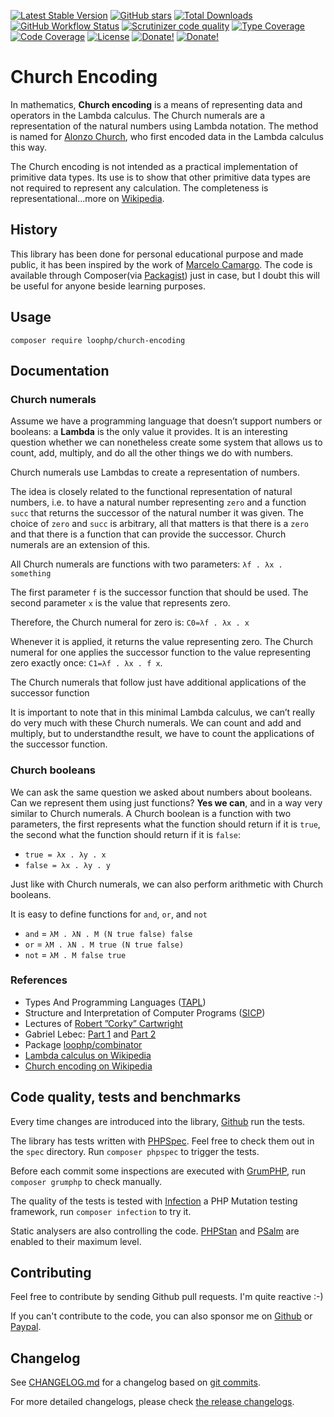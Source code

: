 [![Latest Stable Version][latest stable version]][packagist]
 [![GitHub stars][github stars]][packagist]
 [![Total Downloads][total downloads]][packagist]
 [![GitHub Workflow Status][github workflow status]][github actions]
 [![Scrutinizer code quality][code quality]][code quality link]
 [![Type Coverage][type coverage]][sheperd type coverage]
 [![Code Coverage][code coverage]][code quality link]
 [![License][license]][packagist]
 [![Donate!][donate github]][github sponsor]
 [![Donate!][donate paypal]][paypal sponsor]

# Church Encoding

In mathematics, **Church encoding** is a means of representing data and operators in the Lambda calculus. The Church numerals are a representation of the natural numbers using Lambda notation. The method is named for [Alonzo Church][Alonzo Church], who first encoded data in the Lambda calculus this way.

The Church encoding is not intended as a practical implementation of primitive data types. Its use is to show that other primitive data types are not required to represent any calculation. The completeness is representational...more on [Wikipedia][church encoding wikipedia].

## History

This library has been done for personal educational purpose and made public, it has been inspired by the work of [Marcelo Camargo][Marcelo Camargo].
The code is available through Composer(via [Packagist][packagist]) just in case, but I doubt this will be useful for anyone beside learning purposes.

## Usage

`composer require loophp/church-encoding`

## Documentation

### Church numerals

Assume we have a programming language that doesn’t support numbers or booleans: a **Lambda** is the only value it provides. It is an interesting question whether we can nonetheless create some system that allows us to count, add, multiply, and do all the other things we do with numbers.

Church numerals use Lambdas to create a representation of numbers.

The idea is closely related to the functional representation of natural numbers, i.e. to have a natural number representing `zero` and a function `succ` that returns the successor of the natural number it was given. The choice of `zero` and `succ` is arbitrary, all that matters is that there is a `zero` and that there is a function that can provide the successor. Church numerals are an extension of this.

All Church numerals are functions with two parameters: `λf . λx . something`

The first parameter `f` is the successor function that should be used. The second parameter `x` is the value that represents zero.

Therefore, the Church numeral for zero is: `C0=λf . λx . x`

Whenever it is applied, it returns the value representing zero. The Church numeral for one applies the successor function to the value representing zero exactly once: `C1=λf . λx . f x`.

The Church numerals that follow just have additional applications of the successor function

It is important to note that in this minimal Lambda calculus, we can’t really do very much with these Church numerals. We can count and add and multiply, but to understandthe result, we have to count the applications of the successor function.

### Church booleans

We can ask the same question we asked about numbers about booleans. Can we represent them using just functions?
**Yes we can**, and in a way very similar to Church numerals.
A Church boolean is a function with two parameters, the first represents what the function should return if it is `true`,
the second what the function should return if it is `false`:

* `true = λx . λy . x`
* `false = λx . λy . y`

Just like with Church numerals, we can also perform arithmetic with Church booleans.

It is easy to define functions for `and`, `or`, and `not`

* `and` = `λM . λN . M (N true false) false`
* `or` = `λM . λN . M true (N true false)`
* `not` = `λM . M false true`

### References

* Types And Programming Languages ([TAPL][tapl])
* Structure and Interpretation of Computer Programs ([SICP][sicp])
* Lectures of [Robert ”Corky” Cartwright][robert corky cartwright]
* Gabriel Lebec: [Part 1][gabriel lebec p1] and [Part 2][gabriel lebec p2]
* Package [loophp/combinator][loophp/combinator]
* [Lambda calculus on Wikipedia][lambda calculus wikipedia]
* [Church encoding on Wikipedia][church encoding wikipedia]

## Code quality, tests and benchmarks

Every time changes are introduced into the library, [Github][github actions] run the
tests.

The library has tests written with [PHPSpec][phpspec].
Feel free to check them out in the `spec` directory. Run `composer phpspec` to trigger the tests.

Before each commit some inspections are executed with [GrumPHP][grumphp],
run `composer grumphp` to check manually.

The quality of the tests is tested with [Infection][infection] a PHP Mutation testing
framework,  run `composer infection` to try it.

Static analysers are also controlling the code. [PHPStan][phpstan] and
[PSalm][psalm] are enabled to their maximum level.

## Contributing

Feel free to contribute by sending Github pull requests. I'm quite reactive :-)

If you can't contribute to the code, you can also sponsor me on [Github][github sponsor] or [Paypal][paypal sponsor].

## Changelog

See [CHANGELOG.md][changelog-md] for a changelog based on [git commits][git-commits].

For more detailed changelogs, please check [the release changelogs][changelog-releases].

[Alonzo Church]: https://en.wikipedia.org/wiki/Alonzo_Church
[Marcelo Camargo]: https://github.com/haskellcamargo

[latest stable version]: https://img.shields.io/packagist/v/loophp/church-encoding.svg?style=flat-square
[packagist]: https://packagist.org/packages/loophp/church-encoding

[github stars]: https://img.shields.io/github/stars/loophp/church-encoding.svg?style=flat-square

[total downloads]: https://img.shields.io/packagist/dt/loophp/church-encoding.svg?style=flat-square

[github workflow status]: https://img.shields.io/github/workflow/status/loophp/church-encoding/Continuous%20Integration?style=flat-square
[github actions]: https://github.com/loophp/church-encoding/actions

[code quality]: https://img.shields.io/scrutinizer/quality/g/loophp/church-encoding/master.svg?style=flat-square
[code quality link]: https://scrutinizer-ci.com/g/loophp/church-encoding/?branch=master

[type coverage]: https://shepherd.dev/github/loophp/church-encoding/coverage.svg
[sheperd type coverage]: https://shepherd.dev/github/loophp/church-encoding

[code coverage]: https://img.shields.io/scrutinizer/coverage/g/loophp/church-encoding/master.svg?style=flat-square
[code quality link]: https://img.shields.io/scrutinizer/quality/g/loophp/church-encoding/master.svg?style=flat-square

[license]: https://img.shields.io/packagist/l/loophp/church-encoding.svg?style=flat-square

[donate github]: https://img.shields.io/badge/Sponsor-Github-brightgreen.svg?style=flat-square
[github sponsor]: https://github.com/sponsors/drupol

[donate paypal]: https://img.shields.io/badge/Sponsor-Paypal-brightgreen.svg?style=flat-square
[paypal sponsor]: https://www.paypal.me/drupol

[church encoding wikipedia]: https://en.wikipedia.org/wiki/Church_encoding

[phpspec]: http://www.phpspec.net/
[grumphp]: https://github.com/phpro/grumphp
[infection]: https://github.com/infection/infection
[phpstan]: https://github.com/phpstan/phpstan
[psalm]: https://github.com/vimeo/psalm
[changelog-md]: https://github.com/loophp/church-encoding/blob/master/CHANGELOG.md
[git-commits]: https://github.com/loophp/church-encoding/commits/master
[changelog-releases]: https://github.com/loophp/church-encoding/releases

[gabriel lebec p1]: https://www.youtube.com/watch?v=3VQ382QG-y4
[gabriel lebec p2]: https://www.youtube.com/watch?v=pAnLQ9jwN-E
[robert corky cartwright]: https://www.cs.rice.edu/~cork/
[tapl]: https://www.cis.upenn.edu/~bcpierce/tapl/
[sicp]: https://en.wikipedia.org/wiki/Structure_and_Interpretation_of_Computer_Programs
[loophp/combinator]: https://github.com/loophp/combinator
[lambda calculus wikipedia]: https://en.wikipedia.org/wiki/Lambda_calculus
